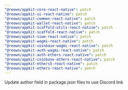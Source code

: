 ```yaml
---
"@reown/appkit-core-react-native": patch
"@reown/appkit-ui-react-native": patch
"@reown/appkit-common-react-native": patch
"@reown/appkit-wallet-react-native": patch
"@reown/appkit-scaffold-utils-react-native": patch
"@reown/appkit-scaffold-react-native": patch
"@reown/appkit-siwe-react-native": patch
"@reown/appkit-wagmi-react-native": patch
"@reown/appkit-coinbase-wagmi-react-native": patch
"@reown/appkit-auth-wagmi-react-native": patch
"@reown/appkit-auth-ethers-react-native": patch
"@reown/appkit-coinbase-ethers-react-native": patch
"@reown/appkit-ethers5-react-native": patch
"@reown/appkit-ethers-react-native": patch
---
```


Update author field in package.json files to use Discord link
